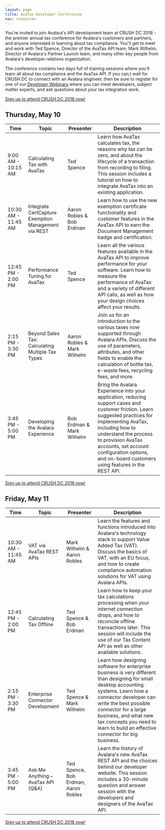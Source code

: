```yaml
---
layout: page
title: AvaTax Developer Conferences
nav: resources
---
```


You're invited to join Avalara's API development team at CRUSH DC 2018 - the premier annual tax conference for Avalara's customers and partners, and anyone interested in learning about tax compliance.  You'll get to meet and work with Ted Spence, Director of the AvaTax API team; Mark Wilhelm, Director of Avalara's Partner Launch team, and many other key people from Avalara's developer relations organization.

The conference contains two days full of training sessions where you'll learn all about tax compliance and the AvaTax API.  If you can;t wait for CRUSH DC to connect with an Avalara engineer, then be sure to register for one of our [Developer Webinars](/resources/webinars/) where you can meet developers, subject matter experts, and ask questions about your tax integration work.

<p class="btn-callout"><a href="https://www.avalaracrush.com/events/crush-dc-2018/registration-67b6e698ed174ce7bb0b602320e448d3.aspx" role="button">Sign up to attend CRUSH DC 2018 now!</a></p>

## Thursday, May 10

<div class="mobile-table">
    <table class="styled-table">
        <thead>
        <tr>
            <th>Time</th>
            <th>Topic</th>
            <th>Presenter</th>
            <th>Description</th>
        </tr>
        </thead>
        <tbody>
        <tr>
            <td>9:00 AM - 10:15 AM</td>
            <td>Calculating Tax with AvaTax</td>
			<td>Ted Spence</td>
			<td>Learn how AvaTax calculates tax, the reasons why tax can be zero, and about the lifecycle of a transaction from recording to filing. This session includes a tutorial on how to integrate AvaTax into an existing application.</td>
        </tr>
        <tr>
            <td>10:30 AM - 11:45 AM</td>
            <td>Integrate CertCapture Exemption Management via REST</td>
			<td>Aaron Robles &amp; Bob Erdman</td>
			<td>Learn how to use the new exemption certificate functionality and customer features in the AvaTax API to earn the Document Management badge and certification.</td>
        </tr>
        <tr>
            <td>12:45 PM - 2:00 PM</td>
            <td>Performance Tuning for AvaTax</td>
			<td>Ted Spence</td>
			<td>Learn all the various features available in the AvaTax API to improve performance for your software. Learn how to measure the performance of AvaTax and a variety of different API calls, as well as how your design choices affect your results.</td>
        </tr>
        <tr>
            <td>2:15 PM - 3:30 PM</td>
            <td>Beyond Sales Tax: Calculating Multiple Tax Types</td>
			<td>Aaron Robles &amp; Mark Wilhelm</td>
			<td>Join us for an introduction to the various taxes now supported through Avalara APIs. Discuss the use of parameters, attributes, and other fields to enable the calculation of bottle tax, e-waste fees, recycling fees, and more.</td>
        </tr>
        <tr>
            <td>3:45 PM - 5:00 PM</td>
            <td>Developing the Avalara Experience</td>
			<td>Bob Erdman &amp; Mark Wilhelm</td>
			<td>Bring the Avalara Experience into your application, reducing support cases and customer friction. Learn suggested practices for implementing AvaTax, including how to understand the process to provision AvaTax accounts, set account configuration options, and on-board customers using features in the REST API.</td>
        </tr>
		</tbody>
	</table>
</div>

<p class="btn-callout"><a href="https://www.avalaracrush.com/events/crush-dc-2018/registration-67b6e698ed174ce7bb0b602320e448d3.aspx" role="button">Sign up to attend CRUSH DC 2018 now!</a></p>

## Friday, May 11

<div class="mobile-table">
    <table class="styled-table">
        <thead>
        <tr>
            <th>Time</th>
            <th>Topic</th>
            <th>Presenter</th>
            <th>Description</th>
        </tr>
        </thead>
        <tbody>
        <tr>
            <td>10:30 AM - 11:45 AM</td>
            <td>VAT via AvaTax REST APIs</td>
			<td>Mark Wilhelm &amp; Aaron Robles</td>
			<td>Learn the features and functions introduced into Avalara's technology stack to support Value Added Tax (VAT). Discuss the basics of VAT, with an EU focus, and how to create compliance automation solutions for VAT using Avalara APIs.</td>
        </tr>
        <tr>
            <td>12:45 PM - 2:00 PM</td>
            <td>Calculating Tax Offline</td>
			<td>Ted Spence &amp; Bob Erdman</td>
			<td>Learn how to keep your tax calculations processing when your internet connection drops, and how to reconcile offline transactions later. This session will include the use of our Tax Content API as well as other available solutions.</td>
        </tr>
        <tr>
            <td>2:15 PM - 3:30 PM</td>
            <td>Enterprise Connector Development</td>
			<td>Ted Spence &amp; Mark Wilhelm</td>
			<td>Learn how designing software for enterprise business is very different than designing for small desktop accounting systems. Learn how a connector developer can write the best possible connector for a large business, and what new tax concepts you need to learn to build an effective connector for big business.</td>
        </tr>
        <tr>
            <td>3:45 PM - 5:00 PM</td>
            <td>Ask Me Anything – AvaTax API (Q&A)</td>
			<td>Ted Spence, Bob Erdman, Aaron Robles</td>
			<td>Learn the history of Avalara's new AvaTax REST API and the choices behind our developer website. This session includes a 30-minute question and answer session with the developers and designers of the AvaTax API.</td>
        </tr>
		</tbody>
	</table>
</div>

<p class="btn-callout"><a href="https://www.avalaracrush.com/events/crush-dc-2018/registration-67b6e698ed174ce7bb0b602320e448d3.aspx" role="button">Sign up to attend CRUSH DC 2018 now!</a></p>

